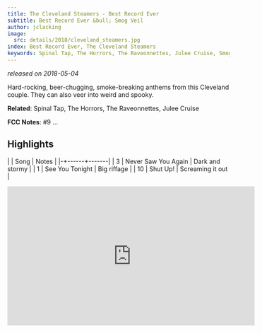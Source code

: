 ```yaml
---
title: The Cleveland Steamers - Best Record Ever
subtitle: Best Record Ever &bull; Smog Veil
author: jclacking
image:
  src: details/2018/cleveland_steamers.jpg
index: Best Record Ever, The Cleveland Steamers
keywords: Spinal Tap, The Horrors, The Raveonnettes, Julee Cruise, Smog Veil
---
```

_released on 2018-05-04_

Hard-rocking, beer-chugging, smoke-breaking anthems from this Cleveland couple. They can also veer into weird and spooky.

**Related**: Spinal Tap, The Horrors, The Raveonnettes, Julee Cruise

<!--more-->

**FCC Notes**: #9 …

## Highlights

| | Song | Notes |
|-+------+-------|
| 3 | Never Saw You Again | Dark and stormy |
| 1 | See You Tonight | Big riffage |
| 10 | Shut Up! | Screaming it out |

<div class="tlo-detail-video"><iframe width="560" height="315" src="https://www.youtube.com/embed/dIPxzoLIXRc" frameborder="0" allow="autoplay; encrypted-media" allowfullscreen></iframe></div>


